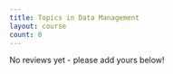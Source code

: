 ```yaml
---
title: Topics in Data Management
layout: course
count: 0
---
```


No reviews yet - please add yours below!
